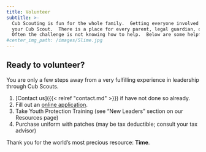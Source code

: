 ```yaml
---
title: Volunteer
subtitle: >-
  Cub Scouting is fun for the whole family.  Getting everyone involved makes the experience more meaningful for 
  your Cub Scout.  There is a place for every parent, legal guardian, or other caring adults who want to help.  
  Often the challenge is not knowing how to help.  Below are some helpful steps in how you can volunteer.
#center_img_path: /images/Slime.jpg
---
```


## Ready to volunteer?

You are only a few steps away from a very fulfilling experience in leadership through Cub Scouts.

1. [Contact us]({{< relref "contact.md" >}}) if have not done so already.
1. Fill out an [online application](https://my.scouting.org/VES/OnlineReg/1.0.0/?tu=UF-MB-081paa3959).
1. Take Youth Protection Training (see “New Leaders” section on our Resources page)
1. Purchase uniform with patches (may be tax deductible; consult your tax advisor)

Thank you for the world’s most precious resource:  **Time**.